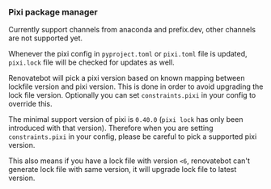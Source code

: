 ### Pixi package manager

Currently support channels from anaconda and prefix.dev, other channels are not supported yet.

Whenever the pixi config in `pyproject.toml` or `pixi.toml` file is updated, `pixi.lock` file will be checked for updates as well.

Renovatebot will pick a pixi version based on known mapping between lockfile version and pixi version.
This is done in order to avoid upgrading the lock file version.
Optionally you can set `constraints.pixi` in your config to override this.

The minimal support version of pixi is `0.40.0` (`pixi lock` has only been introduced with that version).
Therefore when you are setting `constraints.pixi` in your config, please be careful to pick a supported pixi version.

This also means if you have a lock file with version `<6`, renovatebot can't generate lock file with same version, it will upgrade lock file to latest version.
